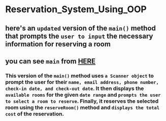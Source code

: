 # Reservation_System_Using_OOP
## here's an `updated` version of the `main()` method that prompts the `user to input` the necessary information for reserving a room
## you can see `main` from  [HERE](https://github.com/AhemdMahmoud/Reservation_System_Using_OOP)

### This version of the `main()` method uses `a Scanner object` to prompt the user for their `name, email address, phone number, check-in date, and check-out date`. It then displays the `available rooms` for the given `date range` and `prompts the user to select a room to reserve`. Finally, it reserves the selected room using the `reserveRoom()` method and `displays the total cost` of the reservation.
